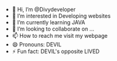 - 👋 Hi, I’m @Divydeveloper
- 👀 I’m interested in Developing websites
- 🌱 I’m currently learning JAVA
- 💞️ I’m looking to collaborate on ...
- 📫 How to reach me visit my webpage
- 😄 Pronouns: DEVIL
- ⚡ Fun fact: DEVIL's opposite LIVED

<!---
Divydeveloper/Divydeveloper is a ✨ special ✨ repository because its `README.md` (this file) appears on your GitHub profile.
You can click the Preview link to take a look at your changes.
--->
